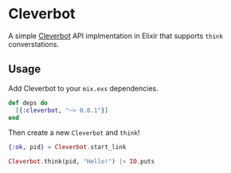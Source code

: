 # Cleverbot

A simple [Cleverbot] API implmentation in Elixir that supports `think`
converstations.

[Cleverbot]: http://www.cleverbot.com/

## Usage

Add Cleverbot to your `mix.exs` dependencies.

```elixir
def deps do
  [{:cleverbot, "~> 0.0.1"}]
end
```

Then create a new `Cleverbot` and `think`!

```elixir
{:ok, pid} = Cleverbot.start_link

Cleverbot.think(pid, "Hello!") |> IO.puts
```
